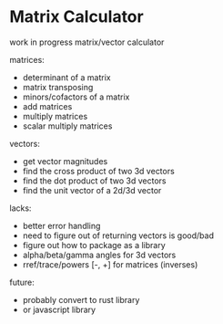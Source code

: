 # Matrix Calculator
work in progress matrix/vector calculator

matrices:
- determinant of a matrix
- matrix transposing
- minors/cofactors of a matrix
- add matrices
- multiply matrices
- scalar multiply matrices

vectors:
- get vector magnitudes
- find the cross product of two 3d vectors
- find the dot product of two 3d vectors
- find the unit vector of a 2d/3d vector

lacks:
- better error handling
- need to figure out of returning vectors is good/bad
- figure out how to package as a library
- alpha/beta/gamma angles for 3d vectors
- rref/trace/powers [-, +] for matrices (inverses)

future:
- probably convert to rust library
- or javascript library